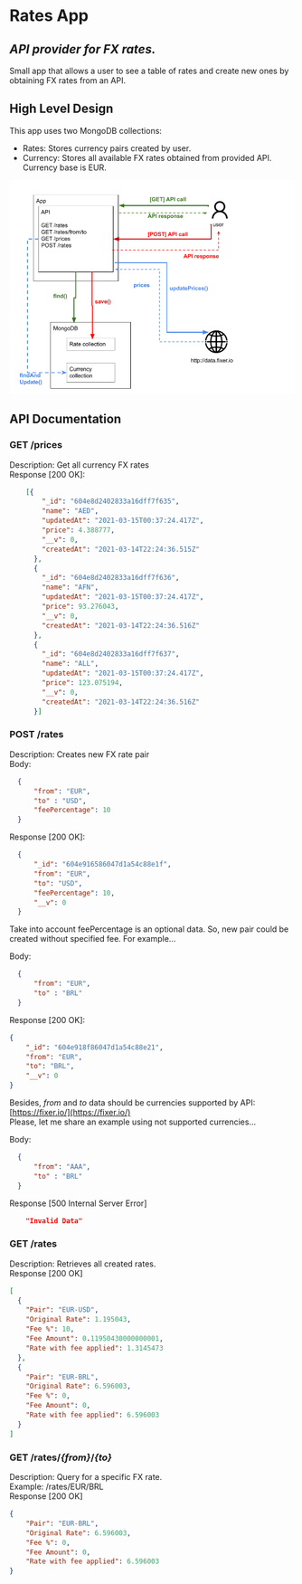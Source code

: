 # Rates App
## _API provider for FX rates._  
  
Small app that allows a user to see a table of rates and create new ones by obtaining FX rates from an API.  
  
## High Level Design  
This app uses two MongoDB collections:
- Rates: Stores currency pairs created by user.
- Currency: Stores all available FX rates obtained from provided API. Currency base is EUR.  
  
![](Images/RatesTable.png)
  

## API Documentation
### GET /prices  
Description: Get all currency FX rates  
Response [200 OK]:  
```json
    [{
        "_id": "604e8d2402833a16dff7f635",
        "name": "AED",
        "updatedAt": "2021-03-15T00:37:24.417Z",
        "price": 4.388777,
        "__v": 0,
        "createdAt": "2021-03-14T22:24:36.515Z"
      },
      {
        "_id": "604e8d2402833a16dff7f636",
        "name": "AFN",
        "updatedAt": "2021-03-15T00:37:24.417Z",
        "price": 93.276043,
        "__v": 0,
        "createdAt": "2021-03-14T22:24:36.516Z"
      },
      {
        "_id": "604e8d2402833a16dff7f637",
        "name": "ALL",
        "updatedAt": "2021-03-15T00:37:24.417Z",
        "price": 123.075194,
        "__v": 0,
        "createdAt": "2021-03-14T22:24:36.516Z"
      }]
```    

### POST /rates  
Description: Creates new FX rate pair  
Body:  
```json
  {
      "from": "EUR",
      "to" : "USD", 
      "feePercentage": 10 
  }
```
Response [200 OK]:  
```json
  {
      "_id": "604e916586047d1a54c88e1f",
      "from": "EUR",
      "to": "USD",
      "feePercentage": 10,
      "__v": 0
  }
```

Take into account feePercentage is an optional data. So, new pair could be created without specified fee. For example...  
  
Body:  
```json
  {
      "from": "EUR",
      "to" : "BRL"
  }
```

Response [200 OK]:  
```json
{
    "_id": "604e918f86047d1a54c88e21",
    "from": "EUR",
    "to": "BRL",
    "__v": 0
}
```
  
Besides, _from_ and _to_ data should be currencies supported by API: [https://fixer.io/](https://fixer.io/)  
Please, let me share an example using not supported currencies...
  
Body:  
```json
  {
      "from": "AAA",
      "to" : "BRL"
  }
```
  
Response [500 Internal Server Error]  
```json
    "Invalid Data"
```
  
### GET /rates  
Description: Retrieves all created rates.  
Response [200 OK]  

```json
[
  {
    "Pair": "EUR-USD",
    "Original Rate": 1.195043,
    "Fee %": 10,
    "Fee Amount": 0.11950430000000001,
    "Rate with fee applied": 1.3145473
  },
  {
    "Pair": "EUR-BRL",
    "Original Rate": 6.596003,
    "Fee %": 0,
    "Fee Amount": 0,
    "Rate with fee applied": 6.596003
  }
]
```  

### GET /rates/_{from}_/_{to}_
Description: Query for a specific FX rate.  
Example: /rates/EUR/BRL  
Response [200 OK]

```json
{
    "Pair": "EUR-BRL",
    "Original Rate": 6.596003,
    "Fee %": 0,
    "Fee Amount": 0,
    "Rate with fee applied": 6.596003
}
``` 
